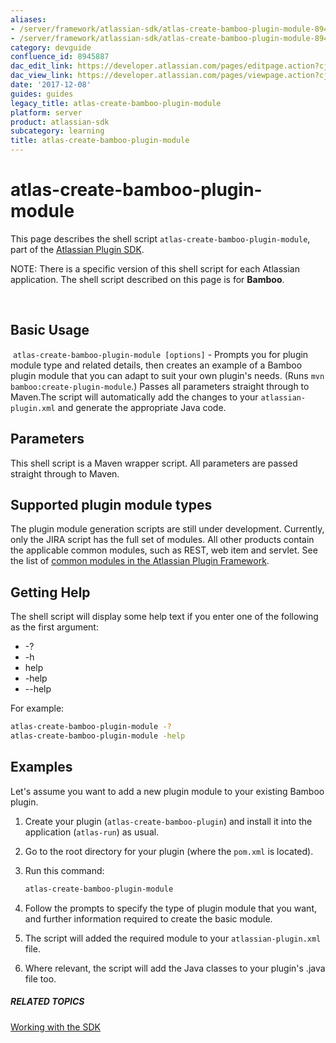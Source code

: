 ```yaml
---
aliases:
- /server/framework/atlassian-sdk/atlas-create-bamboo-plugin-module-8945887.html
- /server/framework/atlassian-sdk/atlas-create-bamboo-plugin-module-8945887.md
category: devguide
confluence_id: 8945887
dac_edit_link: https://developer.atlassian.com/pages/editpage.action?cjm=wozere&pageId=8945887
dac_view_link: https://developer.atlassian.com/pages/viewpage.action?cjm=wozere&pageId=8945887
date: '2017-12-08'
guides: guides
legacy_title: atlas-create-bamboo-plugin-module
platform: server
product: atlassian-sdk
subcategory: learning
title: atlas-create-bamboo-plugin-module
---
```

# atlas-create-bamboo-plugin-module

This page describes the shell script `atlas-create-bamboo-plugin-module`, part of the [Atlassian Plugin SDK](/server/framework/atlassian-sdk/working-with-the-sdk).

NOTE: There is a specific version of this shell script for each Atlassian application. The shell script described on this page is for **Bamboo**.

 

## Basic Usage

 `atlas-create-bamboo-plugin-module [options]` - Prompts you for plugin module type and related details, then creates an example of a Bamboo plugin module that you can adapt to suit your own plugin's needs. (Runs `mvn bamboo:create-plugin-module`.) Passes all parameters straight through to Maven.The script will automatically add the changes to your `atlassian-plugin.xml` and generate the appropriate Java code.

## Parameters

This shell script is a Maven wrapper script. All parameters are passed straight through to Maven.

## Supported plugin module types

The plugin module generation scripts are still under development. Currently, only the JIRA script has the full set of modules. All other products contain the applicable common modules, such as REST, web item and servlet. See the list of [common modules in the Atlassian Plugin Framework](/server/framework/atlassian-sdk/plugin-modules).

## Getting Help

The shell script will display some help text if you enter one of the following as the first argument:

-   -?
-   -h
-   help
-   -help
-   --help

For example:

``` bash
atlas-create-bamboo-plugin-module -?
atlas-create-bamboo-plugin-module -help
```

## Examples

Let's assume you want to add a new plugin module to your existing Bamboo plugin.

1.  Create your plugin (`atlas-create-bamboo-plugin`) and install it into the application (`atlas-run`) as usual.
2.  Go to the root directory for your plugin (where the `pom.xml` is located).
3.  Run this command:

    ``` bash
    atlas-create-bamboo-plugin-module
    ```

4.  Follow the prompts to specify the type of plugin module that you want, and further information required to create the basic module.
5.  The script will added the required module to your `atlassian-plugin.xml` file.
6.  Where relevant, the script will add the Java classes to your plugin's .java file too.

##### RELATED TOPICS

[Working with the SDK](/server/framework/atlassian-sdk/working-with-the-sdk)









































































































































